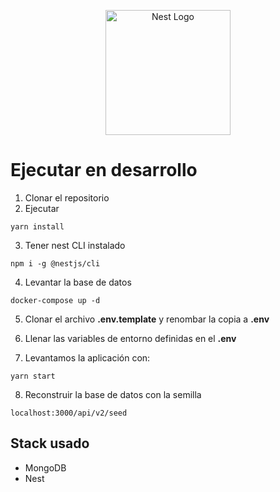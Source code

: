<p align="center">
  <a href="http://nestjs.com/" target="blank"><img src="https://nestjs.com/img/logo-small.svg" width="200" alt="Nest Logo" /></a>
</p>

# Ejecutar en desarrollo

1. Clonar el repositorio
2. Ejecutar
```
yarn install
```

3. Tener nest CLI instalado
```
npm i -g @nestjs/cli
```

4. Levantar la base de datos
```
docker-compose up -d
```

5. Clonar el archivo __.env.template__ y renombar la copia a __.env__

6. Llenar las variables de entorno definidas en el __.env__

7. Levantamos la aplicación con:
```
yarn start
```

8. Reconstruir la base de datos con la semilla
```
localhost:3000/api/v2/seed
```

## Stack usado
* MongoDB
* Nest